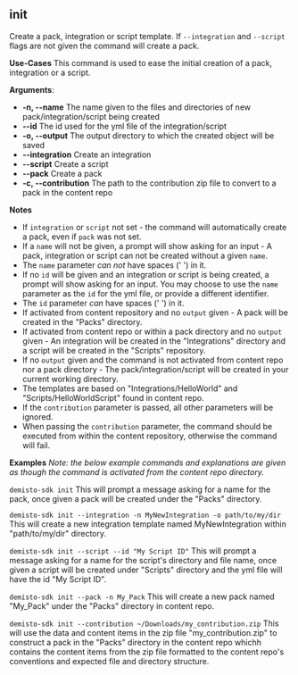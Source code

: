 ## init
Create a pack, integration or script template. If `--integration` and `--script` flags are not given the command will create a pack.

**Use-Cases**
This command is used to ease the initial creation of a pack, integration or a script.

**Arguments**:
* **-n, --name** The name given to the files and directories of new pack/integration/script being created
* **--id** The id used for the yml file of the integration/script
* **-o, --output** The output directory to which the created object will be saved
* **--integration** Create an integration
* **--script** Create a script
* **--pack** Create a pack
* **-c, --contribution** The path to the contribution zip file to convert to a pack in the content repo

**Notes**
* If `integration` or `script` not set - the command will automatically create a pack, even if `pack` was not set.
* If a `name` will not be given, a prompt will show asking for an input -
A pack, integration or script can not be created without a given `name`.
* The `name` parameter *can not* have spaces (' ') in it.
* If no `id` will be given and an integration or script is being created, a prompt will show asking for an input.
You may choose to use the `name` parameter as the `id` for the yml file, or provide a different identifier.
* The `id` parameter *can* have spaces (' ') in it.
* If activated from content repository and no `output` given - A pack will be created in the "Packs" directory.
* If activated from content repo or within a pack directory and no `output` given -
An integration will be created in the "Integrations" directory and a script will be created in the "Scripts" repository.
* If no `output` given and the command is not activated from content repo nor a pack directory -
The pack/integration/script will be created in your current working directory.
* The templates are based on "Integrations/HelloWorld" and "Scripts/HelloWorldScript" found in content repo.
* If the `contribution` parameter is passed, all other parameters will be ignored.
* When passing the `contribution` parameter, the command should be executed from within the content repository,
otherwise the command will fail.

**Examples**
*Note: the below example commands and explanations are given as though the command is activated from the content repo directory.*

`demisto-sdk init`
This will prompt a message asking for a name for the pack, once given a pack will be created under the "Packs" directory.

`demisto-sdk init --integration -n MyNewIntegration -o path/to/my/dir`
This will create a new integration template named MyNewIntegration within "path/to/my/dir" directory.

`demisto-sdk init --script --id "My Script ID"`
This will prompt a message asking for a name for the script's directory and file name,
once given a script will be created under "Scripts" directory and the yml file will have the id "My Script ID".

`demisto-sdk init --pack -n My_Pack`
This will create a new pack named "My_Pack" under the "Packs" directory in content repo.

`demisto-sdk init --contribution ~/Downloads/my_contribution.zip`
This will use the data and content items in the zip file "my_contribution.zip" to construct a pack in the "Packs"
directory in the content repo whichh contains the content items from the zip file formatted to the content repo's
conventions and expected file and directory structure.

